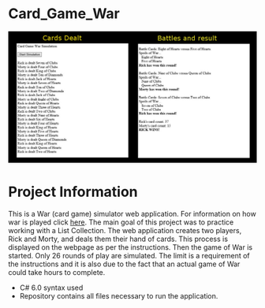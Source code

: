 [//]: # (Image Reference)
[screenshotWar]: ./misc/WarGameScreenshot.png

# Card_Game_War
![screenshot][screenshotWar]<br/>

# Project Information
This is a War (card game) simulator web application. For information on how war is played click [here](http://www.bicyclecards.com/how-to-play/war/). The main goal of this project was to practice working with a List Collection.  The web application creates two players, Rick and Morty, and deals them their hand of cards. This process is displayed on the webpage as per the instructions. Then the game of War is started. Only 26 rounds of play are simulated. The limit is a requirement of the instructions and it is also due to the fact that an actual game of War could take hours to complete. 

* C# 6.0 syntax used
* Repository contains all files necessary to run the application.

